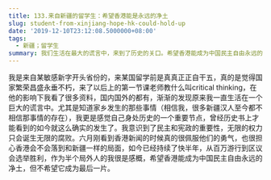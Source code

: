 ```yaml
---
title: 133.来自新疆的留学生：希望香港能是永远的净土
slug: student-from-xinjiang-hope-hk-could-hold-up
date: '2019-12-10T23:12:08.5000000+08:00'
tags:
  - 新疆；留学生
summary: 我们生活在最大的谎言中，来到了历史的关口。希望香港能成为中国民主自由永远的净土，但不希望它是最后一片。
---
```

我是来自某敏感新字开头省份的，来某国留学前是真真正正自干五，真的是觉得国家繁荣昌盛永垂不朽，来了以后上的第一节课老师教什么叫critical thinking，在他的影响下我看了很多资料，国内国外的都有，渐渐的发现原来我一直生活在一个巨大的谎言中。尤其是知道家乡发生的那些事情（相信我，很多新疆汉人至今都不相信那事情的存在），我更是感觉自己身处历史的一个重要节点，曾经历史书上才能看到的如今就这么确实的发生了。我意识到了民主和宪政的重要性，无限的权力只会诞生无限的腐败。六月刚看到香港新闻的时候真的很佩服他们的勇气，也很担心香港会不会落到和新疆一样的局面，如今已经持续了快半年，从百万游行到区议会选举胜利，作为半个局外人的我很是感概，希望香港能成为中国民主自由永远的净土，但不希望它成为最后一片。
